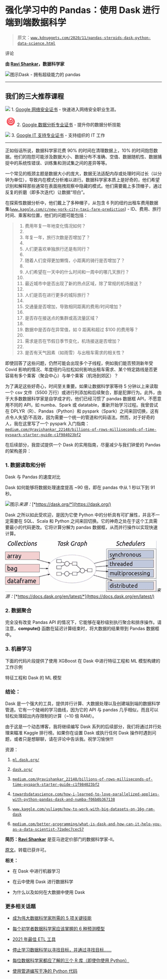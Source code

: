 # 强化学习中的 Pandas：使用 Dask 进行端到端数据科学

> 原文：[`www.kdnuggets.com/2020/11/pandas-steroids-dask-python-data-science.html`](https://www.kdnuggets.com/2020/11/pandas-steroids-dask-python-data-science.html)

评论

**由 [Ravi Shankar](https://www.linkedin.com/in/ravi-shankar-83863441/)，数据科学家**

![图示](img/2dba06d5b5ef5894865533eb15a7b35a.png)Dask - 拥有超级能力的 pandas

* * *

## 我们的三大推荐课程

![](img/0244c01ba9267c002ef39d4907e0b8fb.png) 1\. [Google 网络安全证书](https://www.kdnuggets.com/google-cybersecurity) - 快速进入网络安全职业生涯。

![](img/e225c49c3c91745821c8c0368bf04711.png) 2\. [Google 数据分析专业证书](https://www.kdnuggets.com/google-data-analytics) - 提升你的数据分析技能

![](img/0244c01ba9267c002ef39d4907e0b8fb.png) 3\. [Google IT 支持专业证书](https://www.kdnuggets.com/google-itsupport) - 支持组织的 IT 工作

* * *

正如俗话所说，数据科学家花费 90% 的时间在清理数据上，10% 的时间抱怨数据。他们的抱怨可能涉及数据大小、数据分布不准确、空值、数据随机性、数据捕捉中的系统性错误、训练集和测试集之间的差异等等。

一个常见的瓶颈主题是数据大小的庞大，数据无法适配内存或处理时间过长（以分钟为单位），导致内在模式分析难以进行。数据科学家本质上是好奇的，他们希望识别和解释那些通常在表面拖拽观察中隐藏的模式。他们需要戴上多顶帽子，通过反复的折磨（即多次迭代）让数据“坦白”。

在探索性数据分析中，他们戴上了多种帽子，从包含 6 列的纽约出租车费用数据集([`www.kaggle.com/c/new-york-city-taxi-fare-prediction`](https://www.kaggle.com/c/new-york-city-taxi-fare-prediction)) - ID、费用、旅行时间、乘客和位置，他们的问题可能包括：

> 1.  费用年复一年地变化情况如何？
> 1.  
> 1.  年复一年，旅行次数是否增加了？
> 1.  
> 1.  人们更喜欢单独旅行还是有同行？
> 1.  
> 1.  随着人们变得更加懒惰，小距离的骑行是否增加了？
> 1.  
> 1.  人们希望在一天中的什么时间和一周中的哪几天旅行？
> 1.  
> 1.  最近城市中是否出现了新的热点区域，除了常规的机场接送？
> 1.  
> 1.  人们是否在进行更多的城际旅行？
> 1.  
> 1.  交通量是否增加，导致相同距离的费用/时间增加？
> 1.  
> 1.  是否存在接送点的集群或高流量区域？
> 1.  
> 1.  数据中是否存在异常值，如 0 距离和超过 $100 的费用等？
> 1.  
> 1.  需求是否在节假日季节变化，机场接送是否增加？
> 1.  
> 1.  是否有天气因素（如雨雪）与出租车需求的相关性？

即使回答了这些问题，仍然可能会出现多个子线程，例如我们能否预测新年受 Covid 影响的情况、年度纽约马拉松如何影响出租车需求、某个特定路线是否更容易有多个乘客（聚会中心）与单个乘客（机场到郊区）？

为了满足这些好奇心，时间至关重要。如果让数据科学家等待 5 分钟以上来读取一个 csv 文件（5500 万行）或进行列添加和后续聚合，那是犯罪行为。此外，由于大多数数据科学家是自学成才的，他们已经习惯了 pandas 数据框 API，不愿意用不同的 API，如 numba、Spark 或 datatable，重新开始学习过程。我曾尝试在 DPLYR（R）、Pandas（Python）和 pyspark（Spark）之间来回切换，这有点令人失望/不高效，因为需要一个统一的管道和代码语法。然而，对于好奇的人，我在这里写了一个 pyspark 入门指南：[`medium.com/@ravishankar_22148/billions-of-rows-milliseconds-of-time-pyspark-starter-guide-c1f984023bf2`](https://medium.com/@ravishankar_22148/billions-of-rows-milliseconds-of-time-pyspark-starter-guide-c1f984023bf2)

在后续部分，我尝试提供一个 Dask 的实用指南，尽量减少与我们钟爱的 Pandas 的架构差异：

### **1. 数据读取和分析**

Dask 与 Pandas 的速度对比

Dask 如何能够将数据处理速度提高 ~90 倍，即在 pandas 中从 1 秒以下到 91 秒。

![图示](img/76f6d452602d9621a742e24474e658c1.png)*来源：*[*https://dask.org/*](https://dask.org/)

Dask 之所以如此受欢迎，是因为它使 Python 中的分析具有可扩展性，并且不一定需要在 SQL、Scala 和 Python 之间来回切换。它的神奇之处在于这个工具需要最小的代码更改。它将计算分解为 pandas 数据框，从而并行操作以实现快速计算。

![图示](img/643af4e780c97b3377bbe76e9f67246e.png)*来源：*[*https://docs.dask.org/en/latest/*](https://docs.dask.org/en/latest/)

### **2. 数据聚合**

完全没有改变 Pandas API 的情况下，它能够在毫秒级别执行聚合和排序操作。请注意，**compute()** 函数在延迟计算结束时，将大数据的结果带到 Pandas 数据框中。

### **3. 机器学习**

下面的代码片段提供了使用 XGBoost 在 Dask 中进行特征工程和 ML 模型构建的工作示例

特征工程和 Dask 的 ML 模型

### **结论：**

Dask 是一个强大的工具，提供并行计算、大数据处理以及创建端到端的数据科学管道。它有一个陡峭的学习曲线，因为它的 API 与 pandas 几乎相似，而且可以轻松处理超出内存限制的计算（~10 倍 RAM）。

由于这是一个动态博客，我将继续编写 Dask 系列的后续部分，我们将通过并行处理来瞄准 Kaggle 排行榜。如果你在设置 Dask 或执行任何 Dask 操作时遇到问题，或者只是想聊聊，请在评论中告诉我。祝学习愉快!!!

资源：

1.  [`ml.dask.org/`](https://ml.dask.org/)

1.  [`dask.org/`](https://dask.org/)

1.  [`medium.com/@ravishankar_22148/billions-of-rows-milliseconds-of-time-pyspark-starter-guide-c1f984023bf2`](https://medium.com/@ravishankar_22148/billions-of-rows-milliseconds-of-time-pyspark-starter-guide-c1f984023bf2)

1.  [`towardsdatascience.com/how-i-learned-to-love-parallelized-applies-with-python-pandas-dask-and-numba-f06b0b367138`](https://towardsdatascience.com/how-i-learned-to-love-parallelized-applies-with-python-pandas-dask-and-numba-f06b0b367138)

1.  [`www.kaggle.com/yuliagm/how-to-work-with-big-datasets-on-16g-ram-dask`](https://www.kaggle.com/yuliagm/how-to-work-with-big-datasets-on-16g-ram-dask)

1.  [`medium.com/better-programming/what-is-dask-and-how-can-it-help-you-as-a-data-scientist-72adec7cec57`](https://medium.com/better-programming/what-is-dask-and-how-can-it-help-you-as-a-data-scientist-72adec7cec57)

**简历：[Ravi Shankar](https://www.linkedin.com/in/ravi-shankar-83863441/)** 是亚马逊定价部门的数据科学家-II。

[原文](https://medium.com/analytics-vidhya/pandas-on-steroids-dask-end-to-end-data-science-with-python-code-1845d3722c8a)。转载已获许可。

**相关：**

+   在 Dask 中进行机器学习

+   在云中使用 Dask 进行数据科学

+   为什么以及如何在大数据中使用 Dask

### 更多相关话题

+   [成为伟大数据科学家所需的 5 项关键技能](https://www.kdnuggets.com/2021/12/5-key-skills-needed-become-great-data-scientist.html)

+   [每个初学者数据科学家应该掌握的 6 种预测模型](https://www.kdnuggets.com/2021/12/6-predictive-models-every-beginner-data-scientist-master.html)

+   [2021 年最佳 ETL 工具](https://www.kdnuggets.com/2021/12/mozart-best-etl-tools-2021.html)

+   [停止学习数据科学以寻找目标，并通过寻找目标……](https://www.kdnuggets.com/2021/12/stop-learning-data-science-find-purpose.html)

+   [每位数据科学家都应了解的三个 R 库（即使你使用 Python）](https://www.kdnuggets.com/2021/12/three-r-libraries-every-data-scientist-know-even-python.html)

+   [使用管道编写干净的 Python 代码](https://www.kdnuggets.com/2021/12/write-clean-python-code-pipes.html)
